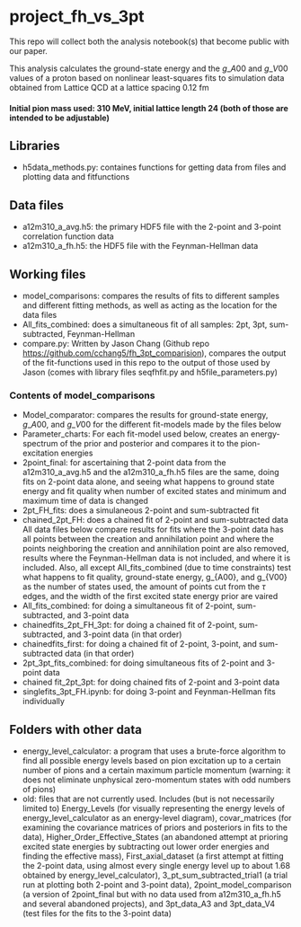 # project_fh_vs_3pt

This repo will collect both the analysis notebook(s) that become public with our paper.

This analysis calculates the ground-state energy and the $g\_{A00}$ and $g\_{V00}$ values of a proton based on nonlinear least-squares fits to simulation data obtained from Lattice QCD at a lattice spacing 0.12 fm
#### Initial pion mass used: 310 MeV, initial lattice length 24 (both of those are intended to be adjustable)


## Libraries
- h5data_methods.py: containes functions for getting data from files and plotting data and fitfunctions

## Data files
- a12m310_a_avg.h5: the primary HDF5 file with the 2-point and 3-point correlation function data
- a12m310_a_fh.h5: the HDF5 file with the Feynman-Hellman data

## Working files
- model_comparisons: compares the results of fits to different samples and different fitting methods, as well as acting as the location for the data files
- All_fits_combined: does a simultaneous fit of all samples: 2pt, 3pt, sum-subtracted, Feynman-Hellman
- compare.py: Written by Jason Chang (Github repo https://github.com/cchang5/fh_3pt_comparision), compares the output of the fit-functions used in this repo to the output of those used by Jason (comes with library files seqfhfit.py and h5file_parameters.py)

### Contents of model_comparisons
- Model_comparator: compares the results for ground-state energy, $g\_{A00}$, and $g\_{V00}$ for the different fit-models made by the files below
- Parameter_charts: For each fit-model used below, creates an energy-spectrum of the prior and posterior and compares it to the pion-excitation energies
- 2point_final: for ascertaining that 2-point data from the a12m310_a_avg.h5 and the a12m310_a_fh.h5 files are the same, doing fits on 2-point data alone, and seeing what happens to ground state energy and fit quality when number of excited states and minimum and maximum time of data is changed
- 2pt_FH_fits: does a simulaneous 2-point and sum-subtracted fit
- chained_2pt_FH: does a chained fit of 2-point and sum-subtracted data
All data files below compare results for fits where the 3-point data has all points between the creation and annihilation point and where the points neighboring the creation and annihilation point are also removed, results where the Feynman-Hellman data is not included, and where it is included. Also, all except All_fits_combined (due to time constraints) test what happens to fit quality, ground-state energy,  g\_{A00}, and g\_{V00} as the number of states used, the amount of points cut from the $\tau$ edges, and the width of the first excited state energy prior are vaired
- All_fits_combined: for doing a simultaneous fit of 2-point, sum-subtracted, and 3-point data
- chainedfits_2pt_FH_3pt: for doing a chained fit of 2-point, sum-subtracted, and 3-point data (in that order)
- chainedfits_first: for doing a chained fit of 2-point, 3-point, and sum-subtracted data (in that order)
- 2pt_3pt_fits_combined: for doing simultaneous fits of 2-point and 3-point data
- chained fit_2pt_3pt: for doing chained fits of 2-point and 3-point data
- singlefits_3pt_FH.ipynb: for doing 3-point and Feynman-Hellman fits individually

## Folders with other data
- energy_level_calculator: a program that uses a brute-force algorithm to find all possible energy levels based on pion excitation up to a certain number of pions and a certain maximum particle momentum (warning: it does not eliminate unphysical zero-momentum states with odd numbers of pions)
- old: files that are not currently used. Includes (but is not necessarily limited to) Energy_Levels (for visually representing the energy levels of energy_level_calculator as an energy-level diagram), covar_matrices (for examining the covariance matrices of priors and posteriors in fits to the data), Higher_Order_Effective_States (an abandoned attempt at prioring excited state energies by subtracting out lower order energies and finding the effective mass), First_axial_dataset (a first attempt at fitting the 2-point data, using almost every single energy level up to about 1.68 obtained by energy_level_calculator), 3_pt_sum_subtracted_trial1 (a trial run at plotting both 2-point and 3-point data), 2point_model_comparison (a version of 2point_final but with no data used from a12m310_a_fh.h5 and several abandoned projects), and 3pt_data_A3 and 3pt_data_V4 (test files for the fits to the 3-point data)



